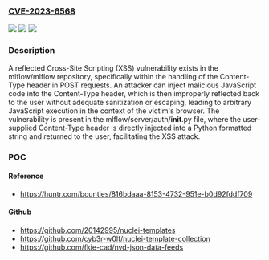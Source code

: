 ### [CVE-2023-6568](https://cve.mitre.org/cgi-bin/cvename.cgi?name=CVE-2023-6568)
![](https://img.shields.io/static/v1?label=Product&message=mlflow%2Fmlflow&color=blue)
![](https://img.shields.io/static/v1?label=Version&message=unspecified%3C%202.9.0%20&color=brighgreen)
![](https://img.shields.io/static/v1?label=Vulnerability&message=CWE-79%20Improper%20Neutralization%20of%20Input%20During%20Web%20Page%20Generation%20('Cross-site%20Scripting')&color=brighgreen)

### Description

A reflected Cross-Site Scripting (XSS) vulnerability exists in the mlflow/mlflow repository, specifically within the handling of the Content-Type header in POST requests. An attacker can inject malicious JavaScript code into the Content-Type header, which is then improperly reflected back to the user without adequate sanitization or escaping, leading to arbitrary JavaScript execution in the context of the victim's browser. The vulnerability is present in the mlflow/server/auth/__init__.py file, where the user-supplied Content-Type header is directly injected into a Python formatted string and returned to the user, facilitating the XSS attack.

### POC

#### Reference
- https://huntr.com/bounties/816bdaaa-8153-4732-951e-b0d92fddf709

#### Github
- https://github.com/20142995/nuclei-templates
- https://github.com/cyb3r-w0lf/nuclei-template-collection
- https://github.com/fkie-cad/nvd-json-data-feeds

